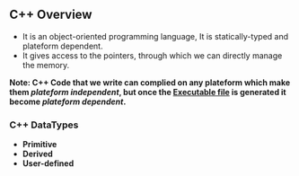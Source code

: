 ## C++ Overview
- It is an object-oriented programming language, It is statically-typed and plateform dependent.
- It gives access to the pointers, through which we can directly manage the memory.

**Note: C++ Code that we write can complied on any plateform which make them _plateform independent_, but once the <ins>Executable file</ins> is generated it become _plateform dependent_.**

### C++ DataTypes
- **Primitive**
- **Derived**
- **User-defined**